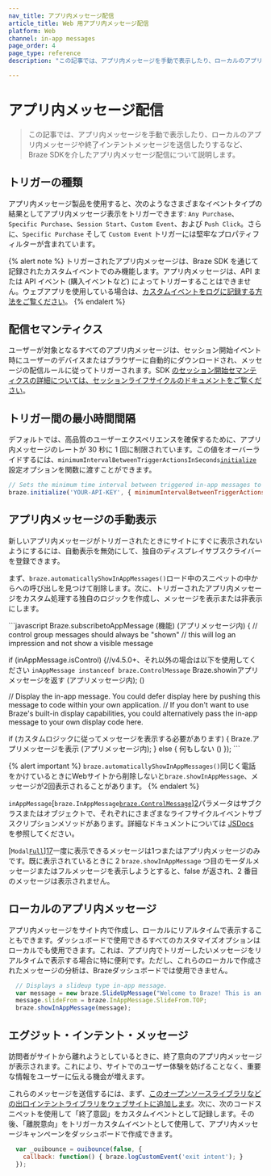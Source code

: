 ```yaml
---
nav_title: アプリ内メッセージ配信
article_title: Web 用アプリ内メッセージ配信
platform: Web
channel: in-app messages
page_order: 4
page_type: reference
description: "この記事では、アプリ内メッセージを手動で表示したり、ローカルのアプリ内メッセージや終了インテントメッセージを送信したりするなど、Braze SDKを介したアプリ内メッセージ配信について説明します。"

---
```


# アプリ内メッセージ配信

> この記事では、アプリ内メッセージを手動で表示したり、ローカルのアプリ内メッセージや終了インテントメッセージを送信したりするなど、Braze SDKを介したアプリ内メッセージ配信について説明します。

## トリガーの種類

アプリ内メッセージ製品を使用すると、次のようなさまざまなイベントタイプの結果としてアプリ内メッセージ表示をトリガーできます: `Any Purchase`、`Specific Purchase`、`Session Start`、`Custom Event`、および `Push Click`。さらに、`Specific Purchase` そして `Custom Event` トリガーには堅牢なプロパティフィルターが含まれています。

{% alert note %}
トリガーされたアプリ内メッセージは、Braze SDK を通じて記録されたカスタムイベントでのみ機能します。アプリ内メッセージは、API または API イベント (購入イベントなど) によってトリガーすることはできません。ウェブアプリを使用している場合は、[カスタムイベントをログに記録する方法をご覧ください]({{site.baseurl}}/developer_guide/platform_integration_guides/web/analytics/tracking_custom_events/#tracking-custom-events)。
{% endalert %}

## 配信セマンティクス

ユーザーが対象となるすべてのアプリ内メッセージは、セッション開始イベント時にユーザーのデバイスまたはブラウザーに自動的にダウンロードされ、メッセージの配信ルールに従ってトリガーされます。SDK [のセッション開始セマンティクスの詳細については、セッションライフサイクルのドキュメントをご覧ください][10]。

## トリガー間の最小時間間隔

デフォルトでは、高品質のユーザーエクスペリエンスを確保するために、アプリ内メッセージのレートが 30 秒に 1 回に制限されています。この値をオーバーライドするには、`minimumIntervalBetweenTriggerActionsInSeconds`[`initialize`][9]設定オプションを関数に渡すことができます。

```javascript
// Sets the minimum time interval between triggered in-app messages to 5 seconds instead of the default 30
braze.initialize('YOUR-API-KEY', { minimumIntervalBetweenTriggerActionsInSeconds: 5 })
```

## アプリ内メッセージの手動表示

新しいアプリ内メッセージがトリガーされたときにサイトにすぐに表示されないようにするには、自動表示を無効にして、独自のディスプレイサブスクライバーを登録できます。 

まず、`braze.automaticallyShowInAppMessages()`ロード中のスニペットの中からへの呼び出しを見つけて削除します。次に、トリガーされたアプリ内メッセージをカスタム処理する独自のロジックを作成し、メッセージを表示または非表示にします。 

\`\`\`javascript
Braze.subscribetoAppMessage (機能) (アプリメッセージ内) {
  // control group messages should always be "shown"
// this will log an impression and not show a visible message
  
  if (inAppMessage.isControl) {//v4.5.0+、それ以外の場合は以下を使用してください  `inAppMessage instanceof braze.ControlMessage`
     Braze.showinアプリメッセージを返す (アプリメッセージ内);
  ()
  
  // Display the in-app message. You could defer display here by pushing this message to code within your own application.
// If you don't want to use Braze's built-in display capabilities, you could alternatively pass the in-app message to your own display code here.
  
  if (カスタムロジックに従ってメッセージを表示する必要があります) {
      Braze.アプリメッセージを表示 (アプリメッセージ内);
  } else {
      何もしない
  ()
});
\`\`\`

{% alert important %}
`braze.automaticallyShowInAppMessages()`同じく電話をかけているときにWebサイトから削除しないと`braze.showInAppMessage`、メッセージが2回表示されることがあります。
{% endalert %}

`inAppMessage`[`braze.InAppMessage`[`braze.ControlMessage`][8]][2]パラメータはサブクラスまたはオブジェクトで、それぞれにさまざまなライフサイクルイベントサブスクリプションメソッドがあります。詳細なドキュメントについては [JSDocs][2] を参照してください。

[`Modal`[`Full`][41]][17]一度に表示できるメッセージは1つまたはアプリ内メッセージのみです。既に表示されているときに 2 `braze.showInAppMessage` つ目のモーダルメッセージまたはフルメッセージを表示しようとすると、false が返され、2 番目のメッセージは表示されません。

## ローカルのアプリ内メッセージ

アプリ内メッセージをサイト内で作成し、ローカルにリアルタイムで表示することもできます。ダッシュボードで使用できるすべてのカスタマイズオプションはローカルでも使用できます。これは、アプリ内でトリガーしたいメッセージをリアルタイムで表示する場合に特に便利です。ただし、これらのローカルで作成されたメッセージの分析は、Brazeダッシュボードでは使用できません。

```javascript
  // Displays a slideup type in-app message.
  var message = new braze.SlideUpMessage("Welcome to Braze! This is an in-app message.");
  message.slideFrom = braze.InAppMessage.SlideFrom.TOP;
  braze.showInAppMessage(message);
```

## エグジット・インテント・メッセージ

訪問者がサイトから離れようとしているときに、終了意向のアプリ内メッセージが表示されます。これにより、サイトでのユーザー体験を妨げることなく、重要な情報をユーザーに伝える機会が増えます。 

これらのメッセージを送信するには、まず、[このオープンソースライブラリなどの出口インテントライブラリをウェブサイトに追加します][50]。次に、次のコードスニペットを使用して「終了意図」をカスタムイベントとして記録します。その後、「離脱意向」をトリガーカスタムイベントとして使用して、アプリ内メッセージキャンペーンをダッシュボードで作成できます。

```javascript
  var _ouibounce = ouibounce(false, {
    callback: function() { braze.logCustomEvent('exit intent'); }
  });
```


[2]: https://js.appboycdn.com/web-sdk/latest/doc/classes/braze.inappmessage.html
[8]: https://js.appboycdn.com/web-sdk/latest/doc/classes/braze.controlmessage.html
[9]: https://js.appboycdn.com/web-sdk/latest/doc/modules/braze.html#initialize
[10]: {{site.baseurl}}/developer_guide/platform_integration_guides/web/analytics/tracking_sessions/#session-lifecycle
[17]: {{site.baseurl}}/developer_guide/platform_integration_guides/web/in_app_messaging/#modal-in-app-messages
[41]: {{site.baseurl}}/developer_guide/platform_integration_guides/web/in_app_messaging/#full-in-app-messages
[50]: https://github.com/carlsednaoui/ouibounce
